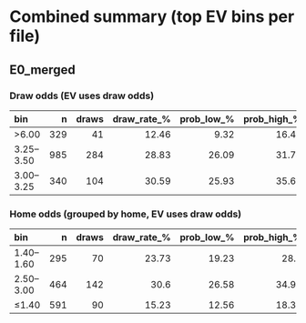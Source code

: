 # Combined summary (top EV bins per file)

## E0_merged
### Draw odds (EV uses draw odds)
| bin       |   n |   draws |   draw_rate_% |   prob_low_% |   prob_high_% |   avg_draw_odds |   ev_est | enough_n   |
|:----------|----:|--------:|--------------:|-------------:|--------------:|----------------:|---------:|:-----------|
| >6.00     | 329 |      41 |         12.46 |         9.32 |         16.47 |           8.028 |   0.0005 | True       |
| 3.25–3.50 | 985 |     284 |         28.83 |        26.09 |         31.74 |           3.414 |  -0.0158 | True       |
| 3.00–3.25 | 340 |     104 |         30.59 |        25.93 |         35.68 |           3.199 |  -0.0215 | True       |
### Home odds (grouped by home, EV uses draw odds)
| bin       |   n |   draws |   draw_rate_% |   prob_low_% |   prob_high_% |   avg_home_odds |   avg_draw_odds |   ev_est | enough_n   |
|:----------|----:|--------:|--------------:|-------------:|--------------:|----------------:|----------------:|---------:|:-----------|
| 1.40–1.60 | 295 |      70 |         23.73 |        19.23 |         28.9  |           1.51  |           4.425 |   0.05   | True       |
| 2.50–3.00 | 464 |     142 |         30.6  |        26.58 |         34.94 |           2.764 |           3.375 |   0.0327 | True       |
| ≤1.40     | 591 |      90 |         15.23 |        12.56 |         18.35 |           1.261 |           6.711 |   0.0221 | True       |
